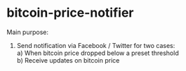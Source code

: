 # bitcoin-price-notifier

Main purpose: 

1. Send notification via Facebook / Twitter for two cases:   
    a) When bitcoin price dropped below a preset threshold  
    b) Receive updates on bitcoin price
    